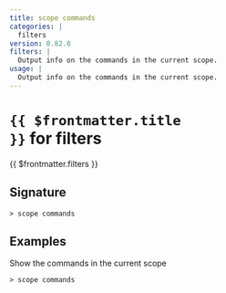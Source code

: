```yaml
---
title: scope commands
categories: |
  filters
version: 0.82.0
filters: |
  Output info on the commands in the current scope.
usage: |
  Output info on the commands in the current scope.
---
```


# <code>{{ $frontmatter.title }}</code> for filters

<div class='command-title'>{{ $frontmatter.filters }}</div>

## Signature

```> scope commands ```

## Examples

Show the commands in the current scope
```shell
> scope commands

```

